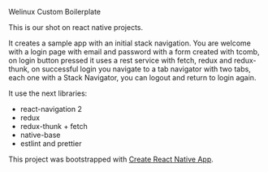 Welinux Custom Boilerplate

This is our shot on react native projects.

It creates a sample app with an initial stack navigation. You are welcome with a login page with email and password with a form created with tcomb, on login button pressed it uses a rest service with fetch, redux and redux-thunk, on successful login you navigate to a tab navigator with two tabs, each one with a Stack Navigator, you can logout and return to login again.

It use the next libraries:

* react-navigation 2
* redux
* redux-thunk + fetch
* native-base
* estlint and prettier 

This project was bootstrapped with [Create React Native App](https://github.com/react-community/create-react-native-app).

